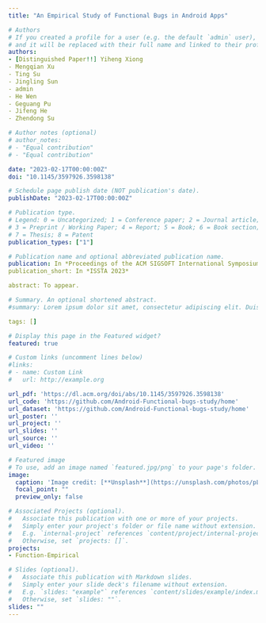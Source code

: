 ```yaml
---
title: "An Empirical Study of Functional Bugs in Android Apps"

# Authors
# If you created a profile for a user (e.g. the default `admin` user), write the username (folder name) here 
# and it will be replaced with their full name and linked to their profile.
authors:
- [Distinguished Paper!!] Yiheng Xiong
- Mengqian Xu
- Ting Su
- Jingling Sun
- admin
- He Wen
- Geguang Pu
- Jifeng He
- Zhendong Su

# Author notes (optional)
# author_notes:
# - "Equal contribution"
# - "Equal contribution"

date: "2023-02-17T00:00:00Z"
doi: "10.1145/3597926.3598138"

# Schedule page publish date (NOT publication's date).
publishDate: "2023-02-17T00:00:00Z"

# Publication type.
# Legend: 0 = Uncategorized; 1 = Conference paper; 2 = Journal article;
# 3 = Preprint / Working Paper; 4 = Report; 5 = Book; 6 = Book section;
# 7 = Thesis; 8 = Patent
publication_types: ["1"]

# Publication name and optional abbreviated publication name.
publication: In *Proceedings of the ACM SIGSOFT International Symposium on Software Testing and Analysis*
publication_short: In *ISSTA 2023*

abstract: To appear.

# Summary. An optional shortened abstract.
#summary: Lorem ipsum dolor sit amet, consectetur adipiscing elit. Duis posuere tellus ac convallis placerat. Proin tincidunt magna sed ex sollicitudin condimentum.

tags: []

# Display this page in the Featured widget?
featured: true

# Custom links (uncomment lines below)
#links:
# - name: Custom Link
#   url: http://example.org

url_pdf: 'https://dl.acm.org/doi/abs/10.1145/3597926.3598138'
url_code: 'https://github.com/Android-Functional-bugs-study/home'
url_dataset: 'https://github.com/Android-Functional-bugs-study/home'
url_poster: ''
url_project: ''
url_slides: ''
url_source: ''
url_video: ''

# Featured image
# To use, add an image named `featured.jpg/png` to your page's folder. 
image:
  caption: 'Image credit: [**Unsplash**](https://unsplash.com/photos/pLCdAaMFLTE)'
  focal_point: ""
  preview_only: false

# Associated Projects (optional).
#   Associate this publication with one or more of your projects.
#   Simply enter your project's folder or file name without extension.
#   E.g. `internal-project` references `content/project/internal-project/index.md`.
#   Otherwise, set `projects: []`.
projects:
- Function-Empirical

# Slides (optional).
#   Associate this publication with Markdown slides.
#   Simply enter your slide deck's filename without extension.
#   E.g. `slides: "example"` references `content/slides/example/index.md`.
#   Otherwise, set `slides: ""`.
slides: ""
---
```


